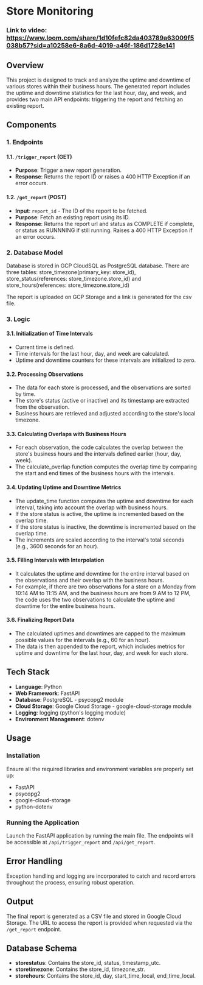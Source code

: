 # Store Monitoring

### Link to video: https://www.loom.com/share/1d10fefc82da403789a63009f5038b57?sid=a10258e6-8a6d-4019-a46f-186d1728e141

## Overview

This project is designed to track and analyze the uptime and downtime of various stores within their business hours. The generated report includes the uptime and downtime statistics for the last hour, day, and week, and provides two main API endpoints: triggering the report and fetching an existing report.

## Components

### 1. **Endpoints**

#### 1.1. `/trigger_report` (GET)

- **Purpose**: Trigger a new report generation.
- **Response**: Returns the report ID or raises a 400 HTTP Exception if an error occurs.

#### 1.2. `/get_report` (POST)

- **Input**: `report_id` - The ID of the report to be fetched.
- **Purpose**: Fetch an existing report using its ID.
- **Response**: Returns the report url and status as COMPLETE if complete, or status as RUNNNING if still running. Raises a 400 HTTP Exception if an error occurs.

### 2. **Database Model**
Database is stored in GCP CloudSQL as PostgreSQL database. There are three tables: store_timezone(primary_key: store_id), store_status(references: store_timezone.store_id) and store_hours(references: store_timezone.store_id)

The report is uploaded on GCP Storage and a link is generated for the csv file.

### 3. **Logic**
#### 3.1. **Initialization of Time Intervals**

- Current time is defined.
- Time intervals for the last hour, day, and week are calculated.
- Uptime and downtime counters for these intervals are initialized to zero.
#### 3.2. **Processing Observations**
- The data for each store is processed, and the observations are sorted by time.
- The store's status (active or inactive) and its timestamp are extracted from the observation.
- Business hours are retrieved and adjusted according to the store's local timezone.
#### 3.3. **Calculating Overlaps with Business Hours**
- For each observation, the code calculates the overlap between the store's business hours and the intervals defined earlier (hour, day, week).
- The calculate_overlap function computes the overlap time by comparing the start and end times of the business hours with the intervals.

#### 3.4. **Updating Uptime and Downtime Metrics**
- The update_time function computes the uptime and downtime for each interval, taking into account the overlap with business hours.
- If the store status is active, the uptime is incremented based on the overlap time.
- If the store status is inactive, the downtime is incremented based on the overlap time.
- The increments are scaled according to the interval's total seconds (e.g., 3600 seconds for an hour).

#### 3.5. **Filling Intervals with Interpolation**
- It calculates the uptime and downtime for the entire interval based on the observations and their overlap with the business hours.
- For example, if there are two observations for a store on a Monday from 10:14 AM to 11:15 AM, and the business hours are from 9 AM to 12 PM, the code uses the two observations to calculate the uptime and downtime for the entire business hours.

#### 3.6. **Finalizing Report Data**
- The calculated uptimes and downtimes are capped to the maximum possible values for the intervals (e.g., 60 for an hour).
- The data is then appended to the report, which includes metrics for uptime and downtime for the last hour, day, and week for each store.

## Tech Stack
- **Language**: Python
- **Web Framework**: FastAPI
- **Database**: PostgreSQL - psycopg2 module
- **Cloud Storage**: Google Cloud Storage - google-cloud-storage module
- **Logging**: logging (python's logging module)
- **Environment Management**: dotenv

## Usage

### Installation

Ensure all the required libraries and environment variables are properly set up:

- FastAPI
- psycopg2
- google-cloud-storage
- python-dotenv

### Running the Application

Launch the FastAPI application by running the main file. The endpoints will be accessible at `/api/trigger_report` and `/api/get_report`.

## Error Handling

Exception handling and logging are incorporated to catch and record errors throughout the process, ensuring robust operation.

## Output

The final report is generated as a CSV file and stored in Google Cloud Storage. The URL to access the report is provided when requested via the `/get_report` endpoint.

## Database Schema

- **storestatus**: Contains the store_id, status, timestamp_utc.
- **storetimezone**: Contains the store_id, timezone_str.
- **storehours**: Contains the store_id, day, start_time_local, end_time_local.